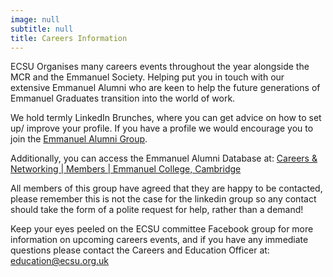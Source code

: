 ```yaml
---
image: null
subtitle: null
title: Careers Information
---
```


ECSU Organises many careers events throughout the year alongside the MCR and the Emmanuel Society.
Helping put you in touch with our extensive Emmanuel Alumni who are keen to help the future generations of
Emmanuel Graduates transition into the world of work.



We hold termly LinkedIn Brunches, where you can get advice on how to set up/ improve your profile.
If you have a profile we would encourage you to join the
[Emmanuel Alumni Group](https://www.linkedin.com/groups?bout=&amp;gid=152071).




Additionally, you can access the Emmanuel Alumni Database at: [Careers &amp; Networking | Members | Emmanuel College, Cambridge](https://www.emma.cam.ac.uk/members/careers/)



All members of this group have agreed that they are happy to be contacted,
please remember this is not the case for the linkedin group so any contact
should take the form of a polite request for help, rather than a demand!



Keep your eyes peeled on the ECSU committee Facebook group for more information on upcoming careers events,
and if you have any immediate questions please contact the Careers and Education Officer at: education@ecsu.org.uk